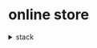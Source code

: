 # online store

<details>
<summary>
stack
</summary>

Back

- node
- express
- postgresql
- sequelize

диаграмма баз данных(8таблиц)
авторизация JWT
Rest API

Front

- react
- react bootstrap
- axios (зпросы к серверу)
- react-router-dom (навигация)
- mobx (стейт менеджер)

диаграмма баз данных(8таблиц)
авторизация JWT
Rest API
endpoint methods
![server endpoint](back/readmeAssets/server_endpoint.png)
server endpoint func
![server endpoint func](back/readmeAssets/server_endpoint_func.png)
client query
![client query](back/readmeAssets/server_endpoint_query.png)

</details>
